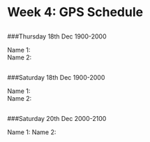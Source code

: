 # Week 4: GPS Schedule
##

###Thursday 18th Dec 1900-2000

Name 1:  
Name 2:  

##

###Saturday 18th Dec 1900-2000

Name 1:  
Name 2:  

##


###Saturday 20th Dec 2000-2100

Name 1:
Name 2:  


